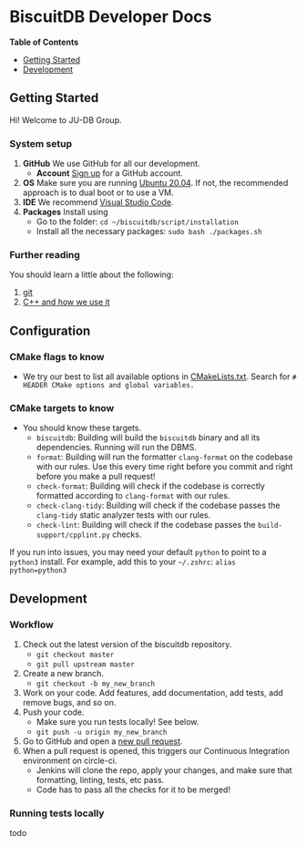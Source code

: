 # BiscuitDB Developer Docs

**Table of Contents**

- [Getting Started](#getting-started)
- [Development](#development)

## Getting Started

Hi! Welcome to JU-DB Group.

### System setup

1. **GitHub** We use GitHub for all our development.
   - **Account** [Sign up](https://github.com/join) for a GitHub account. 
2. **OS** Make sure you are running [Ubuntu 20.04](https://releases.ubuntu.com/20.04/). If not, the recommended approach is to dual boot or to use a VM.
3. **IDE** We recommend [Visual Studio Code](https://code.visualstudio.com/download).
4. **Packages** Install using
   - Go to the folder: `cd ~/biscuitdb/script/installation`
   - Install all the necessary packages: `sudo bash ./packages.sh`

### Further reading

You should learn a little about the following:

1. [git](https://github.com/ju-db/biscuitdb/tree/master/docs/tech_git.md)
2. [C++ and how we use it](https://github.com/ju-db/biscuitdb/tree/master/docs/cpp_guidelines.md)

## Configuration

### CMake flags to know

- We try our best to list all available options in [CMakeLists.txt](https://github.com/ju-db/biscuitdb/blob/master/CMakeLists.txt). Search for `# HEADER CMake options and global variables.`

### CMake targets to know

- You should know these targets.
  - `biscuitdb`: Building will build the `biscuitdb` binary and all its dependencies. Running will run the DBMS.
  - `format`: Building will run the formatter `clang-format` on the codebase with our rules. Use this every time right before you commit and right before you make a pull request!
  - `check-format`: Building will check if the codebase is correctly formatted according to `clang-format` with our rules.
  - `check-clang-tidy`: Building will check if the codebase passes the `clang-tidy` static analyzer tests with our rules.
  - `check-lint`: Building will check if the codebase passes the `build-support/cpplint.py` checks.

If you run into issues, you may need your default `python` to point to a `python3` install. For example, add this to your `~/.zshrc`: `alias python=python3`

## Development

### Workflow

1. Check out the latest version of the biscuitdb repository.
   - `git checkout master`
   - `git pull upstream master`
2. Create a new branch.
   - `git checkout -b my_new_branch`
3. Work on your code. Add features, add documentation, add tests, add remove bugs, and so on.
4. Push your code.
   - Make sure you run tests locally! See below.
   - `git push -u origin my_new_branch`
5. Go to GitHub and open a [new pull request](https://github.com/ju-db/biscuitdb/compare).
6. When a pull request is opened, this triggers our Continuous Integration environment on circle-ci.
   - Jenkins will clone the repo, apply your changes, and make sure that formatting, linting, tests, etc pass.
   - Code has to pass all the checks for it to be merged!

### Running tests locally

todo
